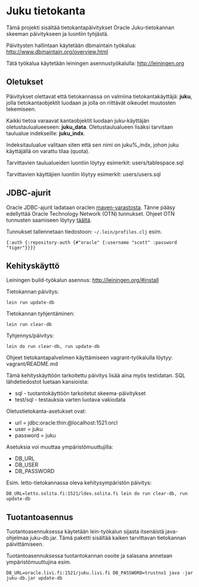 Juku tietokanta
===============

Tämä projekti sisältää tietokantapäivitykset Oracle Juku-tietokannan skeeman päivitykseen ja luontiin tyhjästä.

Päivitysten hallintaan käytetään dbmaintain työkalua: http://www.dbmaintain.org/overview.html

Tätä työkalua käytetään leiningen asennustyökalulla: http://leiningen.org

Oletukset
---------

Päivitykset olettavat että tietokannassa on valmiina tietokantakäyttäjä: **juku**,
jolla tietokantaobjektit luodaan ja jolla on riittävät oikeudet muutosten tekemiseen.

Kaikki tietoa varaavat kantaobjektit luodaan juku-käyttäjän oletustaulualueeseen: **juku_data**.
Oletustaulualueen lisäksi tarvitaan taulualue indekseille: **juku_indx**.

Indeksitaulualue valitaan siten että sen nimi on juku%_indx, johon juku käyttäjällä on varattu tilaa (quota).

Tarvittavien taulualueiden luontiin löytyy esimerkit: users/tablespace.sql

Tarvittavien käyttäjien luontiin löytyy esimerkit: users/users.sql

JDBC-ajurit
-----------
Oracle JDBC-ajurit ladataan oraclen [maven-varastosta](maven-repository). 
Tänne pääsy edellyttää Oracle Technology Network (OTN) tunnukset. 
Ohjeet OTN tunnusten saamiseen löytyy [täältä](maven-repository).

Tunnukset tallennetaan tiedostoon: `~/.lein/profiles.clj` esim.
 
 `{:auth {:repository-auth {#"oracle" {:username "scott" :password "tiger"}}}}`

Kehityskäyttö
-------------

Leiningen build-työkalun asennus: http://leiningen.org/#install

Tietokannan päivitys:

    lein run update-db

Tietokannan tyhjentäminen:

    lein run clear-db

Tyhjennys/päivitys:

    lein do run clear-db, run update-db

Ohjeet tietokantapalvelimen käyttämiseen vagrant-työkalulla löytyy: vagrant/README.md

Tämä kehityskäyttöön tarkoitettu päivitys lisää aina myös testidatan. SQL lähdetiedostot luetaan kansioista:
 - sql - tuotantokäyttöön tarkoitetut skeema-päivitykset
 - test/sql - testauksia varten luotava vakiodata

Oletustietokanta-asetukset ovat:
- url = jdbc:oracle:thin:@localhost:1521:orcl
- user = juku
- password = juku

Asetuksia voi muuttaa ympäristömuuttujilla:
- DB_URL
- DB_USER
- DB_PASSWORD

Esim. letto-tietokannassa oleva kehitysympäristön päivitys:

    DB_URL=letto.solita.fi:1521/ldev.solita.fi lein do run clear-db, run update-db

Tuotantoasennus
---------------

Tuotantoasennuksessa käytetään lein-työkalun sijasta itsenäistä java-ohjelmaa juku-db.jar.
Tämä paketti sisältää kaiken tarvittavan tietokannan päivittämiseen.

Tuotantoasennuksessa tuotantokannan osoite ja salasana annetaan ympäristömuuttujina esim.

    DB_URL=oracle.livi.fi:1521/juku.livi.fi DB_PASSWORD=trustno1 java -jar juku-db.jar update-db


[maven-repository]: https://maven.oracle.com`